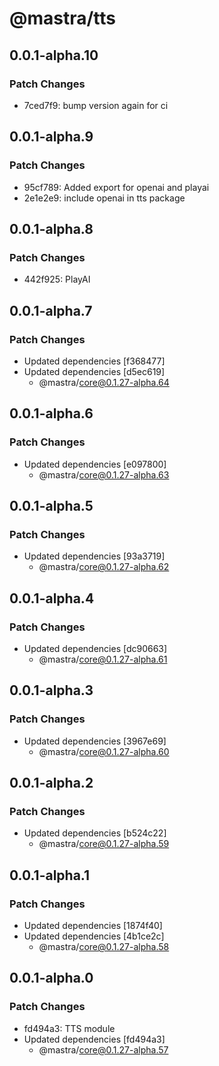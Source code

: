 # @mastra/tts

## 0.0.1-alpha.10

### Patch Changes

- 7ced7f9: bump version again for ci

## 0.0.1-alpha.9

### Patch Changes

- 95cf789: Added export for openai and playai
- 2e1e2e9: include openai in tts package

## 0.0.1-alpha.8

### Patch Changes

- 442f925: PlayAI

## 0.0.1-alpha.7

### Patch Changes

- Updated dependencies [f368477]
- Updated dependencies [d5ec619]
  - @mastra/core@0.1.27-alpha.64

## 0.0.1-alpha.6

### Patch Changes

- Updated dependencies [e097800]
  - @mastra/core@0.1.27-alpha.63

## 0.0.1-alpha.5

### Patch Changes

- Updated dependencies [93a3719]
  - @mastra/core@0.1.27-alpha.62

## 0.0.1-alpha.4

### Patch Changes

- Updated dependencies [dc90663]
  - @mastra/core@0.1.27-alpha.61

## 0.0.1-alpha.3

### Patch Changes

- Updated dependencies [3967e69]
  - @mastra/core@0.1.27-alpha.60

## 0.0.1-alpha.2

### Patch Changes

- Updated dependencies [b524c22]
  - @mastra/core@0.1.27-alpha.59

## 0.0.1-alpha.1

### Patch Changes

- Updated dependencies [1874f40]
- Updated dependencies [4b1ce2c]
  - @mastra/core@0.1.27-alpha.58

## 0.0.1-alpha.0

### Patch Changes

- fd494a3: TTS module
- Updated dependencies [fd494a3]
  - @mastra/core@0.1.27-alpha.57
